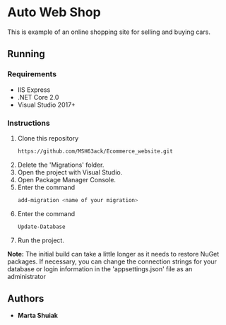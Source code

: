 # Auto Web Shop

This is example of an online shopping site for selling and buying cars.

## Running

### Requirements

- IIS Express
- .NET Core 2.0
- Visual Studio 2017+

### Instructions

1. Clone this repository
    ```sh
    https://github.com/MSH63ack/Ecommerce_website.git
    ```
2. Delete the 'Migrations' folder.
3. Open the project with Visual Studio.
4. Open Package Manager Console.
5. Enter the command
	```sh
    add-migration <name of your migration>
    ```
6. Enter the command
	```sh
    Update-Database
    ```
7. Run the project.

**Note:** The initial build can take a little longer as it needs to restore NuGet packages. 
If necessary, you can change the connection strings for your database or login information in the 'appsettings.json' file as an administrator

## Authors

* **Marta Shuiak**

